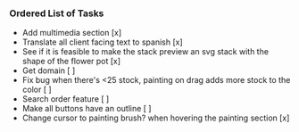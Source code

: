 ### Ordered List of Tasks

 - Add multimedia section [x]
 - Translate all client facing text to spanish [x]
 - See if it is feasible to make the stack preview an svg stack with the shape of the flower pot [x]
 - Get domain [ ]
 - Fix bug when there's <25 stock, painting on drag adds more stock to the color [ ]
 - Search order feature [ ]
 - Make all buttons have an outline [ ]
 - Change cursor to painting brush? when hovering the painting section [x]
